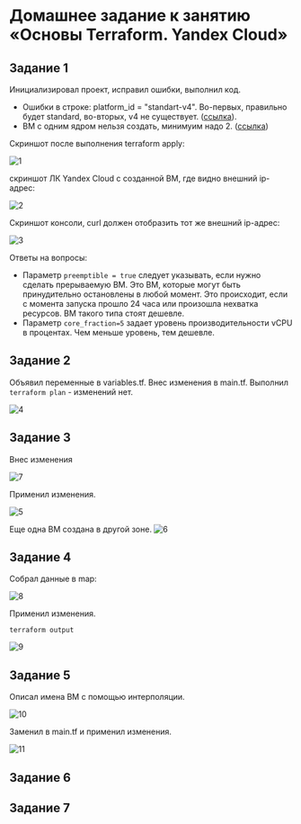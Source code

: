 # Домашнее задание к занятию «Основы Terraform. Yandex Cloud»

## Задание 1

Инициализировал проект, исправил ошибки, выполнил код.
+ Ошибки в строке: platform_id = "standart-v4". Во-первых, правильно будет standard, во-вторых, v4 не существует. ([ссылка](https://cloud.yandex.ru/docs/compute/concepts/vm-platforms)).
+ ВМ с одним ядром нельзя создать, минимуим надо 2. ([ссылка](https://cloud.yandex.ru/docs/compute/concepts/performance-levels))

Скриншот после выполнения terraform apply:

![1](https://github.com/user-attachments/assets/7354b509-9fb0-4570-b6ae-74684e55c246)

скриншот ЛК Yandex Cloud с созданной ВМ, где видно внешний ip-адрес:

![2](https://github.com/user-attachments/assets/5f4237bd-ade5-4c53-88af-d9ba2f9ed91f)

Скриншот консоли, curl должен отобразить тот же внешний ip-адрес:

![3](https://github.com/user-attachments/assets/06b98541-e0a9-478f-8b51-aa2b328d4e3b)

Ответы на вопросы:
+ Параметр `preemptible = true` следует указывать, если нужно сделать прерываемую ВМ. Это ВМ, которые могут быть принудительно остановлены в любой момент. Это происходит, если с момента запуска прошло 24 часа или произошла нехватка ресурсов. ВМ такого типа стоят дешевле.
+ Параметр `core_fraction=5` задает уровень производительности vCPU в процентах. Чем меньше уровень, тем дешевле.


## Задание 2
Объявил переменные в variables.tf. Внес изменения в main.tf.
Выполнил `terraform plan` - изменений нет.

![4](https://github.com/user-attachments/assets/504c7c18-5de1-411d-afcc-d0ac86956401)

## Задание 3

Внес изменения 

![7](https://github.com/user-attachments/assets/f025746e-63a5-4b80-b2f9-ec8bd3e45734)


Применил изменения.

![5](https://github.com/user-attachments/assets/b27490e8-4b10-485c-ac61-0ae944e41036)


Еще одна ВМ создана в другой зоне.
![6](https://github.com/user-attachments/assets/6d214d27-7356-4bb7-b533-69a5f7f2066e)



## Задание 4

Собрал данные в map:

![8](https://github.com/user-attachments/assets/a1c669d1-01cb-4750-8dc1-3bff71a10648)

Применил изменения.

`terraform output`

![9](https://github.com/user-attachments/assets/dcbd0d32-e52c-4c0f-8e02-bc5b25ace630)


## Задание 5

Описал имена ВМ с помощью интерполяции.

![10](https://github.com/user-attachments/assets/04eff259-2cb9-4a76-a6e6-8f83c8395b93)

Заменил в main.tf и применил изменения.

![11](https://github.com/user-attachments/assets/4d848bf8-a1b6-464b-8c55-c50dc8909e83)


## Задание 6


## Задание 7
